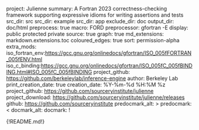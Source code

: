 project: Julienne
summary: A Fortran 2023 correctness-checking framework supporting expressive idioms for writing assertions and tests
src_dir: src
src_dir: example
src_dir: app
exclude_dir: doc
output_dir: doc/html
preprocess: true
macro: FORD
preprocessor: gfortran -E
display: public
         protected
         private
source: true
graph: true
md_extensions: markdown.extensions.toc
coloured_edges: true
sort: permission-alpha
extra_mods: iso_fortran_env:https://gcc.gnu.org/onlinedocs/gfortran/ISO_005fFORTRAN_005fENV.html
            iso_c_binding:https://gcc.gnu.org/onlinedocs/gfortran/ISO_005fC_005fBINDING.html#ISO_005fC_005fBINDING
project_github: https://github.com/berkeleylab/inference-engine
author: Berkeley Lab
print_creation_date: true
creation_date: %Y-%m-%d %H:%M %z
project_github: https://github.com/sourceryinstitute/julienne
project_download: https://github.com/sourceryinstitute/julienne/releases
github: https://github.com/sourceryinstitute
predocmark_alt: >
predocmark: <
docmark_alt:
docmark: !

{!README.md!}
